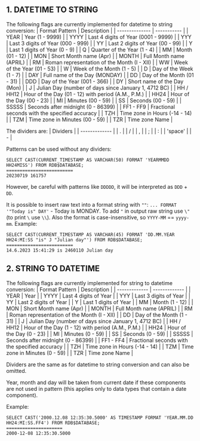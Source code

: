 ## 1. DATETIME TO STRING

The following flags are currently implemented for datetime to string conversion:
| Format Pattern | Description |
| -------------- | ----------- |
| YEAR | Year (1 - 9999) |
| YYYY | Last 4 digits of Year (0001 - 9999) |
| YYY | Last 3 digits of Year (000 - 999) |
| YY | Last 2 digits of Year (00 - 99) |
| Y | Last 1 digits of Year (0 - 9) |
| Q | Quarter of the Year (1 - 4) |
| MM | Month (01 - 12) |
| MON | Short Month name (Apr) |
| MONTH | Full Month name (APRIL) |
| RM | Roman representation of the Month (I - XII) |
| WW | Week of the Year (01 - 53) |
| W | Week of the Month (1 - 5) |
| D | Day of the Week (1 - 7) |
| DAY | Full name of the Day (MONDAY) |
| DD | Day of the Month (01 - 31) |
| DDD | Day of the Year (001 - 366) |
| DY | Short name of the Day (Mon) |
| J | Julian Day (number of days since January 1, 4712 BC) |
| HH / HH12 | Hour of the Day (01 - 12) with period (A.M., P.M.)  |
| HH24 | Hour of the Day (00 - 23) |
| MI | Minutes (00 - 59) |
| SS | Seconds (00 - 59) |
| SSSSS | Seconds after midnight (0 - 86399) |
| FF1 - FF9 | Fractional seconds with the specified accuracy |
| TZH | Time zone in Hours  (-14 - 14) |
| TZM | Time zone in Minutes (00 - 59) |
| TZR | Time zone Name |

The dividers are:
| Dividers |
| ------------- |
| . |
| / |
| , |
| ; |
| : |
| 'space' |
| - |

Patterns can be used without any dividers:
```
SELECT CAST(CURRENT_TIMESTAMP AS VARCHAR(50) FORMAT 'YEARMMDD HH24MISS') FROM RDB$DATABASE;
=========================
20230719 161757
```
However, be careful with patterns like `DDDDD`, it will be interpreted as `DDD` + `DD`.

It is possible to insert raw text into a format string with `""`: `... FORMAT '"Today is" DAY'` - Today is MONDAY. To add `"` in output raw string use `\"` (to print `\` use `\\`).
Also the format is case-insensitive, so `YYYY-MM` == `yyyy-mm`.
Example:
```
SELECT CAST(CURRENT_TIMESTAMP AS VARCHAR(45) FORMAT 'DD.MM.YEAR HH24:MI:SS "is" J "Julian day"') FROM RDB$DATABASE;
=========================
14.6.2023 15:41:29 is 2460110 Julian day
```

## 2. STRING TO DATETIME

The following flags are currently implemented for string to datetime conversion:
| Format Pattern | Description |
| ------------- | ------------- |
| YEAR | Year |
| YYYY | Last 4 digits of Year |
| YYY | Last 3 digits of Year |
| YY | Last 2 digits of Year |
| Y | Last 1 digits of Year |
| MM | Month (1 - 12) |
| MON | Short Month name (Apr) |
| MONTH | Full Month name (APRIL) |
| RM | Roman representation of the Month (I - XII) |
| DD | Day of the Month (1 - 31) |
| J | Julian Day (number of days since January 1, 4712 BC) |
| HH / HH12 | Hour of the Day (1 - 12) with period (A.M., P.M.) |
| HH24 | Hour of the Day (0 - 23) |
| MI | Minutes (0 - 59) |
| SS | Seconds (0 - 59) |
| SSSSS | Seconds after midnight (0 - 86399) |
| FF1 - FF4 | Fractional seconds with the specified accuracy |
| TZH | Time zone in Hours  (-14 - 14) |
| TZM | Time zone in Minutes (0 - 59) |
| TZR | Time zone Name |

Dividers are the same as for datetime to string conversion and can also be omitted.

Year, month and day will be taken from current date if these components are not used in pattern (this applies only to data types that contain a date component).

Example:
```
SELECT CAST('2000.12.08 12:35:30.5000' AS TIMESTAMP FORMAT 'YEAR.MM.DD HH24:MI:SS.FF4') FROM RDB$DATABASE;
=====================
2000-12-08 12:35:30.5000
```
